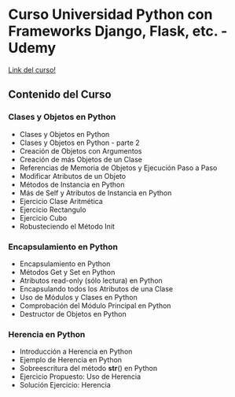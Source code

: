 # Curso Universidad Python con Frameworks Django, Flask, etc. - Udemy

[Link del curso!](https://www.udemy.com/course/universidad-python-desde-cero-hasta-experto-django-flask-rest-web/)

## Contenido del Curso

### Clases y Objetos en Python
* Clases y Objetos en Python
* Clases y Objetos en Python - parte 2
* Creación de Objetos con Argumentos
* Creación de más Objetos de un Clase
* Referencias de Memoria de Objetos y Ejecución Paso a Paso
* Modificar Atributos de un Objeto
* Métodos de Instancia en Python
* Más de Self y Atributos de Instancia en Python
* Ejercicio Clase Aritmética
* Ejercicio Rectangulo
* Ejercicio Cubo
* Robusteciendo el Método Init

### Encapsulamiento en Python
* Encapsulamiento en Python
* Métodos Get y Set en Python
* Atributos read-only (sólo lectura) en Python
* Encapsulando todos los Atributos de una Clase
* Uso de Módulos y Clases en Python
* Comprobación del Módulo Principal en Python
* Destructor de Objetos en Python

### Herencia en Python
* Introducción a Herencia en Python
* Ejemplo de Herencia en Python
* Sobreescritura del método __str__() en Python
* Ejercicio Propuesto: Uso de Herencia
* Solución Ejercicio: Herencia
